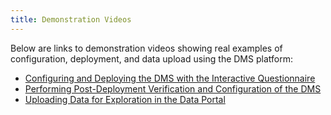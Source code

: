 ```yaml
---
title: Demonstration Videos
---
```


Below are links to demonstration videos showing real examples of configuration, deployment, and data upload using the DMS platform:

- [Configuring and Deploying the DMS with the Interactive Questionnaire]()
- [Performing Post-Deployment Verification and Configuration of the DMS]()
- [Uploading Data for Exploration in the Data Portal]()
